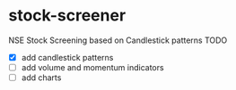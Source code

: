 # stock-screener
NSE Stock Screening based on Candlestick patterns
TODO
- [x] add candlestick patterns
- [ ] add volume and momentum indicators
- [ ] add charts
